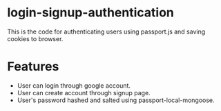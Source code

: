 # login-signup-authentication

This is the code for authenticating users using passport.js and saving cookies to browser. 

# Features
- User can login through google account.
- User can create account through signup page.
- User's password hashed and salted using passport-local-mongoose.
